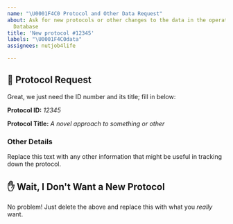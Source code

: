 ```yaml
---
name: "\U0001F4C0 Protocol and Other Data Request"
about: Ask for new protocols or other changes to the data in the operational Biomarker
  Database
title: 'New protocol #12345'
labels: "\U0001F4C0data"
assignees: nutjob4life

---
```


## 🥼 Protocol Request

Great, we just need the ID number and its title; fill in below:

**Protocol ID:** _12345_

**Protocol Title:** _A novel approach to something or other_

### Other Details

Replace this text with any other information that might be useful in tracking down the protocol.

## ✋ Wait, I Don't Want a New Protocol

No problem! Just delete the above and replace this with what you *really* want.
